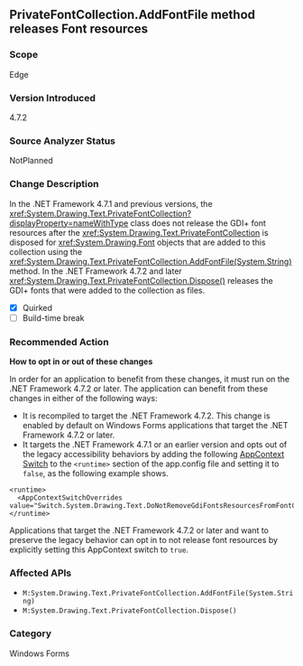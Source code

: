 ## PrivateFontCollection.AddFontFile method releases Font resources

### Scope
Edge

### Version Introduced
4.7.2

### Source Analyzer Status
NotPlanned

### Change Description
In the .NET Framework 4.7.1 and previous versions, the <xref:System.Drawing.Text.PrivateFontCollection?displayProperty=nameWithType> class does not release the GDI+ font resources after the <xref:System.Drawing.Text.PrivateFontCollection> is disposed for <xref:System.Drawing.Font> objects that are added to this collection using the <xref:System.Drawing.Text.PrivateFontCollection.AddFontFile(System.String)> method.
In the .NET Framework 4.7.2 and later <xref:System.Drawing.Text.PrivateFontCollection.Dispose()> releases the GDI+ fonts that were added to the collection as files.

- [X] Quirked 
- [ ] Build-time break

### Recommended Action
__How to opt in or out of these changes__

In order for an application to benefit from these changes, it must run on the .NET Framework 4.7.2 or later. The application can benefit from these changes in either of the following ways:
- It is recompiled to target the .NET Framework 4.7.2. This change is enabled by default on Windows Forms applications that target the .NET Framework 4.7.2 or later.
- It targets the .NET Framework 4.7.1 or an earlier version and opts out of the legacy accessibility behaviors by adding the following [AppContext Switch](https://docs.microsoft.com/dotnet/framework/configure-apps/file-schema/runtime/appcontextswitchoverrides-element) to the `<runtime>` section of the app.config file and setting it to `false`, as the following example shows.
```
<runtime>
  <AppContextSwitchOverrides value="Switch.System.Drawing.Text.DoNotRemoveGdiFontsResourcesFromFontCollection=false"/>
</runtime>
``` 
Applications that target the .NET Framework 4.7.2 or later and want to preserve the legacy behavior can opt in to not release font resources by explicitly setting this AppContext switch to `true`. 


### Affected APIs
* `M:System.Drawing.Text.PrivateFontCollection.AddFontFile(System.String)`
* `M:System.Drawing.Text.PrivateFontCollection.Dispose()`

### Category
Windows Forms


<!--
    ### 126279 
    https://devdiv.visualstudio.com/0bdbc590-a062-4c3f-b0f6-9383f67865ee/_workitems/edit/126279
-->


